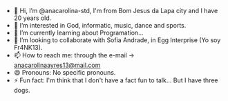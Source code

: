 - 👋 Hi, I’m @anacarolina-std, I'm from Bom Jesus da Lapa city and I have 20 years old.
- 👀 I’m interested in God, informatic, music, dance and sports.
- 🌱 I’m currently learning about Programation...
- 💞️ I’m looking to collaborate with Sofia Andrade, in Egg Interprise (Yo soy Fr4NK13).
- 📫 How to reach me: through the e-mail -> anacarolinaayres13@mail.com
- 😄 Pronouns: No specific pronouns.
- ⚡ Fun fact: I'm think that I don't have a fact fun to talk... But I have three dogs.

<!---
anacarolina-std/anacarolina-std is a ✨ special ✨ repository because its `README.md` (this file) appears on your GitHub profile.
You can click the Preview link to take a look at your changes.
--->
